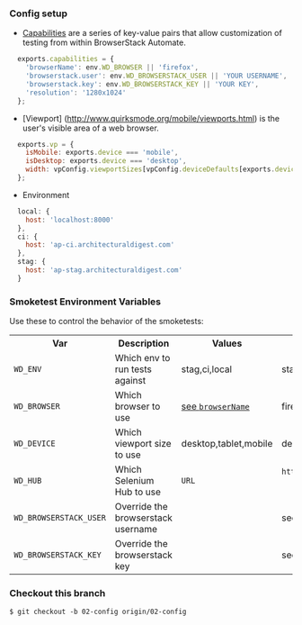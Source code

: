 ### Config setup

- [Capabilities](https://www.browserstack.com/automate/capabilities) are a series of key-value pairs that allow customization of testing from within BrowserStack Automate.
```js
  exports.capabilities = {
    'browserName': env.WD_BROWSER || 'firefox',
    'browserstack.user': env.WD_BROWSERSTACK_USER || 'YOUR USERNAME',
    'browserstack.key': env.WD_BROWSERSTACK_KEY || 'YOUR KEY',
    'resolution': '1280x1024'
  };
```
- [Viewport] (http://www.quirksmode.org/mobile/viewports.html) is the user's visible area of a web browser.
```js
  exports.vp = {
    isMobile: exports.device === 'mobile',
    isDesktop: exports.device === 'desktop',
    width: vpConfig.viewportSizes[vpConfig.deviceDefaults[exports.device]]
  };
```

- Environment
```javascript
  local: {
    host: 'localhost:8000'
  },
  ci: {
    host: 'ap-ci.architecturaldigest.com'
  },
  stag: {
    host: 'ap-stag.architecturaldigest.com'
  }
```

### Smoketest Environment Variables

Use these to control the behavior of the smoketests:

<table>
  <tr>
    <th>Var</th>
    <th>Description</th>
    <th>Values</th>
    <th>Default</th>
  </tr>
  <tr>
    <td><code>WD_ENV</code></td>
    <td>Which env to run tests against</td>
    <td>stag,ci,local</td>
    <td>stag</td>
  </tr>
  <tr>
    <td><code>WD_BROWSER</code></td>
    <td>Which browser to use</td>
    <td><a href="https://www.browserstack.com/automate/capabilities">see <code>browserName</code></a></td>
    <td>firefox</td>
  </tr>
  <tr>
    <td><code>WD_DEVICE</code></td>
    <td>Which viewport size to use</td>
    <td>desktop,tablet,mobile</td>
    <td>desktop</td>
  </tr>
  <tr>
    <td><code>WD_HUB</code></td>
    <td>Which Selenium Hub to use</td>
    <td><code>URL</code></td>
    <td>
      <code>http://hub.browserstack.com/wd/hub
    <small>[http://127.0.0.1:4444/wd/hub]</small>
   </code>
    </td>
  </tr>
  <tr>
    <td><code>WD_BROWSERSTACK_USER</code></td>
    <td>Override the browserstack username</td>
    <td></td>
    <td>see code</td>
  </tr>
  <tr>
    <td><code>WD_BROWSERSTACK_KEY</code></td>
    <td>Override the browserstack key</td>
    <td></td>
    <td>see code</td>
  </tr>
</table>

### Checkout this branch
```shell
$ git checkout -b 02-config origin/02-config
```
